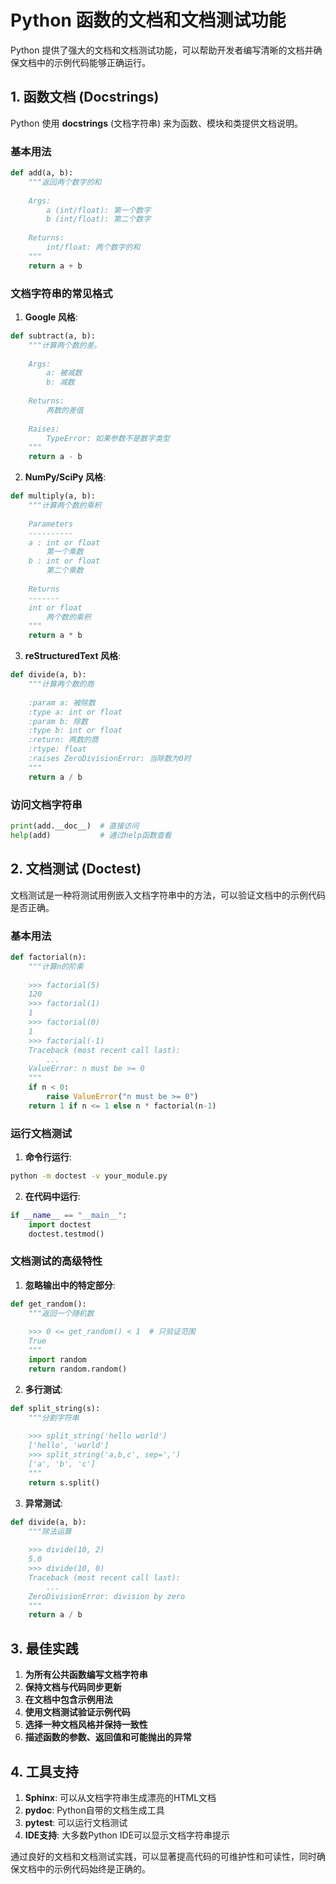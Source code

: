 # Python 函数的文档和文档测试功能

Python 提供了强大的文档和文档测试功能，可以帮助开发者编写清晰的文档并确保文档中的示例代码能够正确运行。

## 1. 函数文档 (Docstrings)

Python 使用 **docstrings** (文档字符串) 来为函数、模块和类提供文档说明。

### 基本用法

```python
def add(a, b):
    """返回两个数字的和
    
    Args:
        a (int/float): 第一个数字
        b (int/float): 第二个数字
    
    Returns:
        int/float: 两个数字的和
    """
    return a + b
```

### 文档字符串的常见格式

1. **Google 风格**:
```python
def subtract(a, b):
    """计算两个数的差。
    
    Args:
        a: 被减数
        b: 减数
    
    Returns:
        两数的差值
    
    Raises:
        TypeError: 如果参数不是数字类型
    """
    return a - b
```

2. **NumPy/SciPy 风格**:
```python
def multiply(a, b):
    """计算两个数的乘积
    
    Parameters
    ----------
    a : int or float
        第一个乘数
    b : int or float
        第二个乘数
    
    Returns
    -------
    int or float
        两个数的乘积
    """
    return a * b
```

3. **reStructuredText 风格**:
```python
def divide(a, b):
    """计算两个数的商
    
    :param a: 被除数
    :type a: int or float
    :param b: 除数
    :type b: int or float
    :return: 两数的商
    :rtype: float
    :raises ZeroDivisionError: 当除数为0时
    """
    return a / b
```

### 访问文档字符串

```python
print(add.__doc__)  # 直接访问
help(add)           # 通过help函数查看
```

## 2. 文档测试 (Doctest)

文档测试是一种将测试用例嵌入文档字符串中的方法，可以验证文档中的示例代码是否正确。

### 基本用法

```python
def factorial(n):
    """计算n的阶乘
    
    >>> factorial(5)
    120
    >>> factorial(1)
    1
    >>> factorial(0)
    1
    >>> factorial(-1)
    Traceback (most recent call last):
        ...
    ValueError: n must be >= 0
    """
    if n < 0:
        raise ValueError("n must be >= 0")
    return 1 if n <= 1 else n * factorial(n-1)
```

### 运行文档测试

1. **命令行运行**:
```bash
python -m doctest -v your_module.py
```

2. **在代码中运行**:
```python
if __name__ == "__main__":
    import doctest
    doctest.testmod()
```

### 文档测试的高级特性

1. **忽略输出中的特定部分**:
```python
def get_random():
    """返回一个随机数
    
    >>> 0 <= get_random() < 1  # 只验证范围
    True
    """
    import random
    return random.random()
```

2. **多行测试**:
```python
def split_string(s):
    """分割字符串
    
    >>> split_string('hello world')
    ['hello', 'world']
    >>> split_string('a,b,c', sep=',')
    ['a', 'b', 'c']
    """
    return s.split()
```

3. **异常测试**:
```python
def divide(a, b):
    """除法运算
    
    >>> divide(10, 2)
    5.0
    >>> divide(10, 0)
    Traceback (most recent call last):
        ...
    ZeroDivisionError: division by zero
    """
    return a / b
```

## 3. 最佳实践

1. **为所有公共函数编写文档字符串**
2. **保持文档与代码同步更新**
3. **在文档中包含示例用法**
4. **使用文档测试验证示例代码**
5. **选择一种文档风格并保持一致性**
6. **描述函数的参数、返回值和可能抛出的异常**

## 4. 工具支持

1. **Sphinx**: 可以从文档字符串生成漂亮的HTML文档
2. **pydoc**: Python自带的文档生成工具
3. **pytest**: 可以运行文档测试
4. **IDE支持**: 大多数Python IDE可以显示文档字符串提示

通过良好的文档和文档测试实践，可以显著提高代码的可维护性和可读性，同时确保文档中的示例代码始终是正确的。